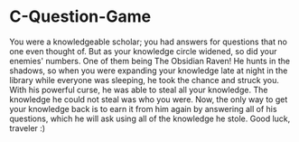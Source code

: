 # C-Question-Game

You were a knowledgeable scholar; you had answers for questions that no one even thought of. But as your knowledge circle widened, so did your enemies' numbers. One of them being The Obsidian Raven! He hunts in the shadows, so when you were expanding your knowledge late at night in the library while everyone was sleeping, he took the chance and struck you. With his powerful curse, he was able to steal all your knowledge. The knowledge he could not steal was who you were. Now, the only way to get your knowledge back is to earn it from him again by answering all of his questions, which he will ask using all of the knowledge he stole. Good luck, traveler :)
